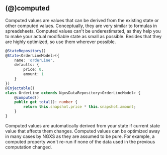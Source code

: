 ## (@)computed

Computed values are values that can be derived from the existing state or other computed values. Conceptually, they are
very similar to formulas in spreadsheets. Computed values can't be underestimated, as they help you to make your actual
modifiable state as small as possible. Besides that they are highly optimized, so use them wherever possible.

```ts
@StateRepository()
@State<OrderLineModel>({
    name: 'orderLine',
    defaults: {
        price: 0,
        amount: 1
    }
})
@Injectable()
class OrderLine extends NgxsDataRepository<OrderLineModel> {
    @computed()
    public get total(): number {
        return this.snapshot.price * this.snapshot.amount;
    }
}
```

Computed values are automatically derived from your state if current state value that affects them changes. Computed
values can be optimized away in many cases by NGXS as they are assumed to be pure. For example, a computed property
won't re-run if none of the data used in the previous computation changed.
